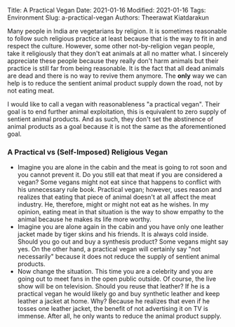 Title: A Practical Vegan
Date: 2021-01-16
Modified: 2021-01-16
Tags: Environment
Slug: a-practical-vegan
Authors: Theerawat Kiatdarakun

Many people in India are vegetarians by religion. It is sometimes reasonable to follow such religious practice at least because that is the way to fit in and respect the culture. However, some other not-by-religion vegan people, take it religiously that they don't eat animals at all no matter what. I sincerely appreciate these people because they really don't harm animals but their practice is still far from being reasonable. It is the fact that all dead animals are dead and there is no way to revive them anymore. The **only** way we can help is to reduce the sentient animal product supply down the road, not by not eating meat.

I would like to call a vegan with reasonableness "a practical vegan". Their goal is to end further animal exploitation, this is equivalent to zero supply of sentient animal products. And as such, they don't set the abstinence of animal products as a goal because it is not the same as the aforementioned goal.

### A Practical vs (Self-Imposed) Religious Vegan
- Imagine you are alone in the cabin and the meat is going to rot soon and you cannot prevent it. Do you still eat that meat if you are considered a vegan? Some vegans might not eat since that happens to conflict with his unnecessary rule book. Practical vegan; however, uses reason and realizes that eating that piece of animal doesn't at all affect the meat industry. He, therefore, might or might not eat as he wishes. In my opinion, eating meat in that situation is the way to show empathy to the animal because he makes its life more worthy.
- Imagine you are alone again in the cabin and you have only one leather jacket made by tiger skins and his friends. It is always cold inside. Should you go out and buy a synthesis product? Some vegans might say yes. On the other hand, a practical vegan will certainly say "not necessarily" because it does not reduce the supply of sentient animal products.
- Now change the situation. This time you are a celebrity and you are going out to meet fans in the open public outside. Of course, the live show will be on television. Should you reuse that leather? If he is a practical vegan he would likely go and buy synthetic leather and keep leather a jacket at home. Why? Because he realizes that even if he tosses one leather jacket, the benefit of not advertising it on TV is immense. After all, he only wants to reduce the animal product supply.
